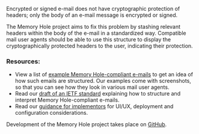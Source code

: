 Encrypted or signed e-mail does not have cryptographic protection of
headers; only the body of an e-mail message is encrypted or signed.

The Memory Hole project aims to fix this problem by stashing relevant
headers within the body of the e-mail in a standardized way.
Compatible mail user agents should be able to use this structure to
display the cryptographically protected headers to the user,
indicating their protection.

### Resources:

* View a list of [example Memory Hole-compliant
  e-mails](/memoryhole/corpus) to get an idea of how such emails are
  structured. Our examples come with screenshots, so that you can see
  how they look in various mail user agents.
* Read our [draft of an IETF standard](/memoryhole/specs) explaining
  how to structure and interpret Memory Hole-compliant e-mails.
* Read our [guidance for implementors](/memoryhole/guidance) for
  UI/UX, deployment and configuration considerations.

Development of the Memory Hole project takes place on
[GitHub](https://github.com/ModernPGP/memoryhole).
